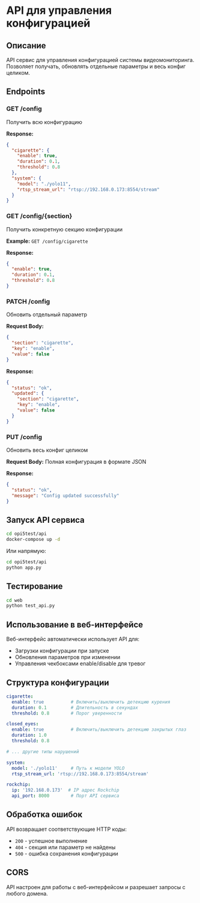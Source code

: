 # API для управления конфигурацией

## Описание

API сервис для управления конфигурацией системы видеомониторинга. Позволяет получать, обновлять отдельные параметры и весь конфиг целиком.

## Endpoints

### GET /config
Получить всю конфигурацию

**Response:**
```json
{
  "cigarette": {
    "enable": true,
    "duration": 0.1,
    "threshold": 0.8
  },
  "system": {
    "model": "./yolo11",
    "rtsp_stream_url": "rtsp://192.168.0.173:8554/stream"
  }
}
```

### GET /config/{section}
Получить конкретную секцию конфигурации

**Example:** `GET /config/cigarette`

**Response:**
```json
{
  "enable": true,
  "duration": 0.1,
  "threshold": 0.8
}
```

### PATCH /config
Обновить отдельный параметр

**Request Body:**
```json
{
  "section": "cigarette",
  "key": "enable",
  "value": false
}
```

**Response:**
```json
{
  "status": "ok",
  "updated": {
    "section": "cigarette",
    "key": "enable",
    "value": false
  }
}
```

### PUT /config
Обновить весь конфиг целиком

**Request Body:** Полная конфигурация в формате JSON

**Response:**
```json
{
  "status": "ok",
  "message": "Config updated successfully"
}
```

## Запуск API сервиса

```bash
cd opi5test/api
docker-compose up -d
```

Или напрямую:

```bash
cd opi5test/api
python app.py
```

## Тестирование

```bash
cd web
python test_api.py
```

## Использование в веб-интерфейсе

Веб-интерфейс автоматически использует API для:
- Загрузки конфигурации при запуске
- Обновления параметров при изменении
- Управления чекбоксами enable/disable для тревог

## Структура конфигурации

```yaml
cigarette:
  enable: true          # Включить/выключить детекцию курения
  duration: 0.1         # Длительность в секундах
  threshold: 0.8        # Порог уверенности

closed_eyes:
  enable: true          # Включить/выключить детекцию закрытых глаз
  duration: 1.0
  threshold: 0.8

# ... другие типы нарушений

system:
  model: './yolo11'     # Путь к модели YOLO
  rtsp_stream_url: 'rtsp://192.168.0.173:8554/stream'

rockchip:
  ip: '192.168.0.173'  # IP адрес Rockchip
  api_port: 8000        # Порт API сервиса
```

## Обработка ошибок

API возвращает соответствующие HTTP коды:
- `200` - успешное выполнение
- `404` - секция или параметр не найдены
- `500` - ошибка сохранения конфигурации

## CORS

API настроен для работы с веб-интерфейсом и разрешает запросы с любого домена.
